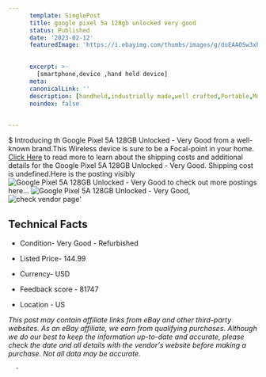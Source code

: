 ```yaml
---
      template: SinglePost
      title: google pixel 5a 128gb unlocked very good
      status: Published
      date: '2023-02-12'
      featuredImage: 'https://i.ebayimg.com/thumbs/images/g/duEAAOSw3xhj4rKn/s-l225.jpg'
       

      excerpt: >-
        [smartphone,device ,hand held device]
      meta:
      canonicalLink: ''
      description: [handheld,industrially made,well crafted,Portable,Mobile,Compact,Convenient,Lightweight,Maneuverable,Man-portable,Miniature,Carriable,Hand-held,Light,Holdable,Transportable,Mobile device,Pocket-sized,On-the-go,Wireless,Cordless,Compact size,Convenient size, smartphone,device ,hand held device]
      noindex: false
      

---
```

$
      Introducing th Google Pixel 5A 128GB Unlocked - Very Good from a well-known brand.This Wireless device  is sure to be a Focal-point in your home. [Click Here](https://www.ebay.com/itm/255967997496?hash=item3b98e1ae38%3Ag%3AduEAAOSw3xhj4rKn&mkevt=1&mkcid=1&mkrid=711-53200-19255-0&campid=%253CePNCampaignId%253E&customid=%253CreferenceId%253E&toolid=10049) to read more to learn about the shipping costs and additional details for the Google Pixel 5A 128GB Unlocked - Very Good. Shipping cost is undefined.Here is the posting visibly ![Google Pixel 5A 128GB Unlocked - Very Good](https://i.ebayimg.com/thumbs/images/g/duEAAOSw3xhj4rKn/s-l225.jpg) to check out more postings here... ![Google Pixel 5A 128GB Unlocked - Very Good](https://i.ebayimg.com/images/g/duEAAOSw3xhj4rKn/s-l1200.jpg), ![check vendor page](https://origin-galleryplus.ebayimg.com/ws/web/255967997496_2_0_1/225x225.jpg,https://origin-galleryplus.ebayimg.com/ws/web/255967997496_3_0_1/225x225.jpg,https://origin-galleryplus.ebayimg.com/ws/web/255967997496_4_0_1/225x225.jpg)'

      

 ## Technical Facts 



     
      

 - Condition- Very Good - Refurbished 


      

 - Listed Price- 144.99 


      

 - Currency- USD 


      

 - Feedback score - 81747 


      

 - Location - US 


      
      

 *_This post may contain affiliate links from eBay and other third-party websites. As an eBay affiliate, we earn from qualifying purchases. Although we do our best to keep the information up-to-date and accurate, please check the date and all details with the vendor's website before making a purchase. Not all data may be accurate._*




      -
